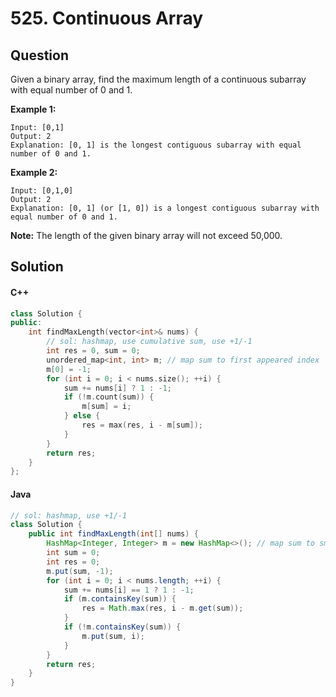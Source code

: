 # 525. Continuous Array

## Question

Given a binary array, find the maximum length of a continuous subarray with equal number of 0 and 1.

**Example 1:**

```
Input: [0,1]
Output: 2
Explanation: [0, 1] is the longest contiguous subarray with equal number of 0 and 1.
```

**Example 2:**

```
Input: [0,1,0]
Output: 2
Explanation: [0, 1] (or [1, 0]) is a longest contiguous subarray with equal number of 0 and 1.
```

**Note:** The length of the given binary array will not exceed 50,000.

## Solution

#### C++

```cpp
class Solution {
public:
    int findMaxLength(vector<int>& nums) {
        // sol: hashmap, use cumulative sum, use +1/-1
        int res = 0, sum = 0;
        unordered_map<int, int> m; // map sum to first appeared index
        m[0] = -1;
        for (int i = 0; i < nums.size(); ++i) {
            sum += nums[i] ? 1 : -1;
            if (!m.count(sum)) {
                m[sum] = i;
            } else {
                res = max(res, i - m[sum]);
            }
        }
        return res;
    }
};
```

#### Java

```java
// sol: hashmap, use +1/-1
class Solution {
    public int findMaxLength(int[] nums) {
        HashMap<Integer, Integer> m = new HashMap<>(); // map sum to smallest index
        int sum = 0;
        int res = 0;
        m.put(sum, -1);
        for (int i = 0; i < nums.length; ++i) {
            sum += nums[i] == 1 ? 1 : -1;
            if (m.containsKey(sum)) {
                res = Math.max(res, i - m.get(sum));
            }
            if (!m.containsKey(sum)) {
                m.put(sum, i);
            }
        }
        return res;
    }
}
```
